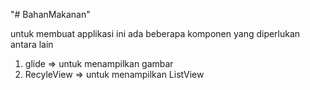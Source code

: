 "# BahanMakanan" 


untuk membuat applikasi ini ada beberapa komponen yang diperlukan antara lain

1. glide => untuk menampilkan gambar
2. RecyleView => untuk menampilkan ListView
